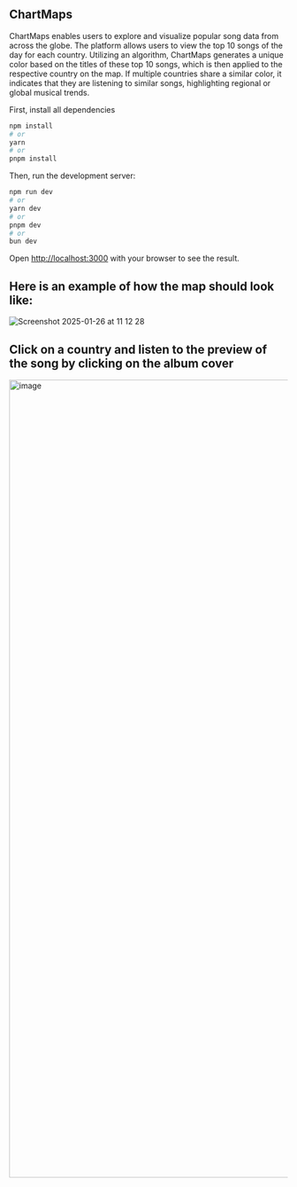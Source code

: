 ## ChartMaps
ChartMaps enables users to explore and visualize popular song data from across the globe. The platform allows users to view the top 10 songs of the day for each country. Utilizing an algorithm, ChartMaps generates a unique color based on the titles of these top 10 songs, which is then applied to the respective country on the map. If multiple countries share a similar color, it indicates that they are listening to similar songs, highlighting regional or global musical trends.

First, install all dependencies

```bash
npm install
# or
yarn 
# or
pnpm install
```

Then, run the development server:

```bash
npm run dev
# or
yarn dev
# or
pnpm dev
# or
bun dev
```

Open [http://localhost:3000](http://localhost:3000) with your browser to see the result.

## Here is an example of how the map should look like:

![Screenshot 2025-01-26 at 11 12 28](https://github.com/user-attachments/assets/fed3e025-ed88-4b11-8cb1-e4443ed97a12)

## Click on a country and listen to the preview of the song by clicking on the album cover
<img width="1440" alt="image" src="https://github.com/user-attachments/assets/23d4eff2-69b8-4713-b3cb-6d13c8ff578d" />
